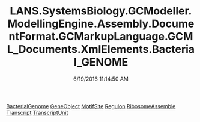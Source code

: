 ﻿---
title: LANS.SystemsBiology.GCModeller.ModellingEngine.Assembly.DocumentFormat.GCMarkupLanguage.GCML_Documents.XmlElements.Bacterial_GENOME
date: 6/19/2016 11:14:50 AM
---

[BacterialGenome](T-LANS.SystemsBiology.GCModeller.ModellingEngine.Assembly.DocumentFormat.GCMarkupLanguage.GCML_Documents.XmlElements.Bacterial_GENOME.BacterialGenome.html)
[GeneObject](T-LANS.SystemsBiology.GCModeller.ModellingEngine.Assembly.DocumentFormat.GCMarkupLanguage.GCML_Documents.XmlElements.Bacterial_GENOME.GeneObject.html)
[MotifSite](T-LANS.SystemsBiology.GCModeller.ModellingEngine.Assembly.DocumentFormat.GCMarkupLanguage.GCML_Documents.XmlElements.Bacterial_GENOME.MotifSite.html)
[Regulon](T-LANS.SystemsBiology.GCModeller.ModellingEngine.Assembly.DocumentFormat.GCMarkupLanguage.GCML_Documents.XmlElements.Bacterial_GENOME.Regulon.html)
[RibosomeAssemble](T-LANS.SystemsBiology.GCModeller.ModellingEngine.Assembly.DocumentFormat.GCMarkupLanguage.GCML_Documents.XmlElements.Bacterial_GENOME.RibosomeAssemble.html)
[Transcript](T-LANS.SystemsBiology.GCModeller.ModellingEngine.Assembly.DocumentFormat.GCMarkupLanguage.GCML_Documents.XmlElements.Bacterial_GENOME.Transcript.html)
[TranscriptUnit](T-LANS.SystemsBiology.GCModeller.ModellingEngine.Assembly.DocumentFormat.GCMarkupLanguage.GCML_Documents.XmlElements.Bacterial_GENOME.TranscriptUnit.html)
